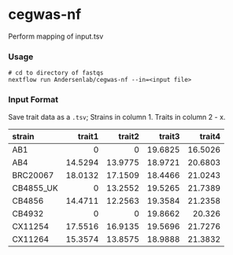 # cegwas-nf

Perform mapping of input.tsv


### Usage

```
# cd to directory of fastqs
nextflow run Andersenlab/cegwas-nf --in=<input file>
```

### Input Format

Save trait data as a `.tsv`; Strains in column 1. Traits in column 2 - x.

| strain    |   trait1 |  trait2 |   trait3 |   trait4 |
|:----------|--------------------------:|--------------------------:|-------------------------:|--------------------------:|
| AB1       |               0           |                    0      |             19.6825      |              16.5026      |
| AB4       |              14.5294      |                   13.9775 |             18.9721      |              20.6803      |
| BRC20067  |              18.0132      |                   17.1509 |             18.4466      |              21.0243      |
| CB4855_UK |               0           |                   13.2552 |             19.5265      |              21.7389      |
| CB4856    |              14.4711      |                   12.2563 |             19.3584      |              21.2358      |
| CB4932    |               0           |                    0      |             19.8662      |              20.326       |
| CX11254   |              17.5516      |                   16.9135 |             19.5696      |              21.7276      |
| CX11264   |              15.3574      |                   13.8575 |             18.9888      |              21.3832      |
